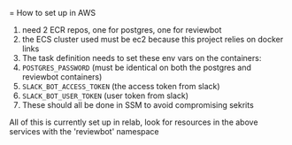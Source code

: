 = How to set up in AWS

1. need 2 ECR repos, one for postgres, one for reviewbot
1. the ECS cluster used must be ec2 because this project relies on docker links
1. The task definition needs to set these env vars on the containers:
 1. `POSTGRES_PASSWORD` (must be identical on both the postgres and reviewbot containers)
 1. `SLACK_BOT_ACCESS_TOKEN` (the access token from slack)
 1. `SLACK_BOT_USER_TOKEN` (user token from slack)
 1. These should all be done in SSM to avoid compromising sekrits

All of this is currently set up in relab, look for resources in the above services with the 'reviewbot' namespace

